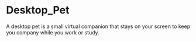# Desktop_Pet
A desktop pet is a small virtual companion that stays on your screen to keep you company while you work or study.
